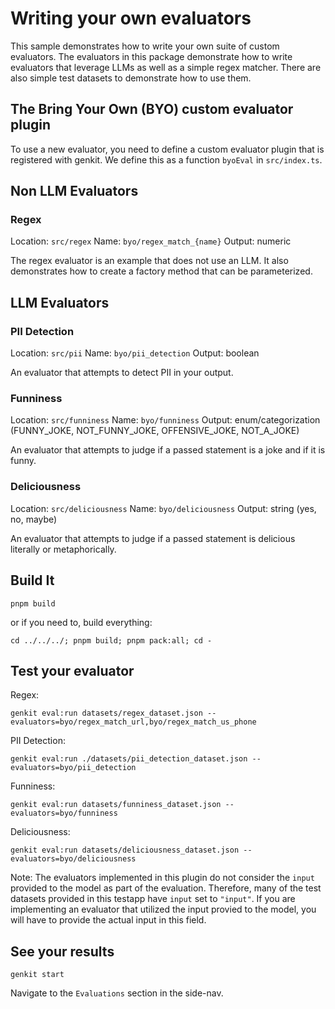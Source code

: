 # Writing your own evaluators

This sample demonstrates how to write your own suite of custom evaluators. The evaluators in this package demonstrate how to write evaluators that leverage LLMs as well as a simple regex matcher. There are also simple test datasets to demonstrate how to use them.

## The Bring Your Own (BYO) custom evaluator plugin

To use a new evaluator, you need to define a custom evaluator plugin that is registered with genkit. We define this as a function `byoEval` in `src/index.ts`.

## Non LLM Evaluators

### Regex

Location: `src/regex`
Name: `byo/regex_match_{name}`
Output: numeric

The regex evaluator is an example that does not use an LLM. It also demonstrates how to create a factory method that can be parameterized.

## LLM Evaluators

### PII Detection

Location: `src/pii`
Name: `byo/pii_detection`
Output: boolean

An evaluator that attempts to detect PII in your output.

### Funniness

Location: `src/funniness`
Name: `byo/funniness`
Output: enum/categorization (FUNNY_JOKE, NOT_FUNNY_JOKE, OFFENSIVE_JOKE, NOT_A_JOKE)

An evaluator that attempts to judge if a passed statement is a joke and if it is funny.

### Deliciousness

Location: `src/deliciousness`
Name: `byo/deliciousness`
Output: string (yes, no, maybe)

An evaluator that attempts to judge if a passed statement is delicious literally or metaphorically.

## Build It

```
pnpm build
```

or if you need to, build everything:

```
cd ../../../; pnpm build; pnpm pack:all; cd -
```

## Test your evaluator

Regex:

```
genkit eval:run datasets/regex_dataset.json --evaluators=byo/regex_match_url,byo/regex_match_us_phone
```

PII Detection:

```
genkit eval:run ./datasets/pii_detection_dataset.json --evaluators=byo/pii_detection
```

Funniness:

```
genkit eval:run datasets/funniness_dataset.json --evaluators=byo/funniness
```

Deliciousness:

```
genkit eval:run datasets/deliciousness_dataset.json --evaluators=byo/deliciousness
```

Note: The evaluators implemented in this plugin do not consider the `input` provided to the model as part of the evaluation. Therefore, many of the test datasets provided in this testapp have `input` set to `"input"`. If you are implementing an evaluator that utilized the input provied to the model, you will have to provide the actual input in this field.

## See your results

```
genkit start
```

Navigate to the `Evaluations` section in the side-nav.
